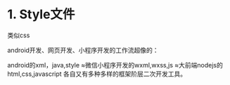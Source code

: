 # 1. Style文件

类似css


android开发、网页开发、小程序开发的工作流超像的：

android的xml，java,style
≈微信小程序开发的wxml,wxss,js
≈大前端nodejs的html,css,javascript
各自又有多种多样的框架阶层二次开发工具。

























































